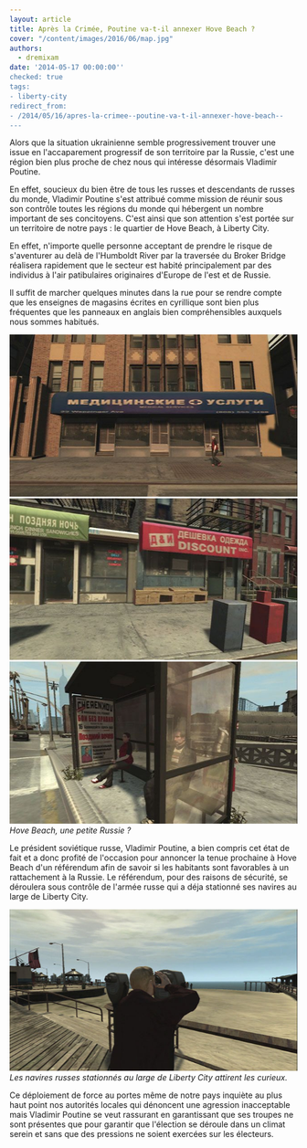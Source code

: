 ```yaml
---
layout: article
title: Après la Crimée, Poutine va-t-il annexer Hove Beach ?
cover: "/content/images/2016/06/map.jpg"
authors:
  - dremixam
date: '2014-05-17 00:00:00''
checked: true
tags:
- liberty-city
redirect_from:
- /2014/05/16/apres-la-crimee--poutine-va-t-il-annexer-hove-beach--
---
```


Alors que la situation ukrainienne semble progressivement trouver une issue en l'accaparement progressif de son territoire par la Russie, c'est une région bien plus proche de chez nous qui intéresse désormais Vladimir Poutine.

En effet, soucieux du bien être de tous les russes et descendants de russes du monde, Vladimir Poutine s'est attribué comme mission de réunir sous son contrôle toutes les régions du monde qui hébergent un nombre important de ses concitoyens. C'est ainsi que son attention s'est portée sur un territoire de notre pays : le quartier de Hove Beach, à Liberty City.

En effet, n'importe quelle personne acceptant de prendre le risque de s'aventurer au delà de l'Humboldt River par la traversée du Broker Bridge réalisera rapidement que le secteur est habité principalement par des individus à l'air patibulaires originaires d'Europe de l'est et de Russie.

Il suffit de marcher quelques minutes dans la rue pour se rendre compte que les enseignes de magasins écrites en cyrillique sont bien plus fréquentes que les panneaux en anglais bien compréhensibles auxquels nous sommes habitués.

![](/content/images/2021/12/medical-service.jpeg)
![](/content/images/2021/12/shop_0.jpeg)
![](/content/images/2021/12/bus-stop.jpeg)
_Hove Beach, une petite Russie ?_

Le président soviétique russe, Vladimir Poutine, a bien compris cet état de fait et a donc profité de l'occasion pour annoncer la tenue prochaine à Hove Beach d'un référendum afin de savoir si les habitants sont favorables à un rattachement à la Russie. Le référendum, pour des raisons de sécurité, se déroulera sous contrôle de l'armée russe qui a déja stationné ses navires au large de Liberty City.

![](/content/images/2016/06/ships-coming.jpg)
_Les navires russes stationnés au large de Liberty City attirent les curieux._

Ce déploiement de force au portes même de notre pays inquiète au plus haut point nos autorités locales qui dénoncent une agression inacceptable mais Vladimir Poutine se veut rassurant en garantissant que ses troupes ne sont présentes que pour garantir que l'élection se déroule dans un climat serein et sans que des pressions ne soient exercées sur les électeurs.